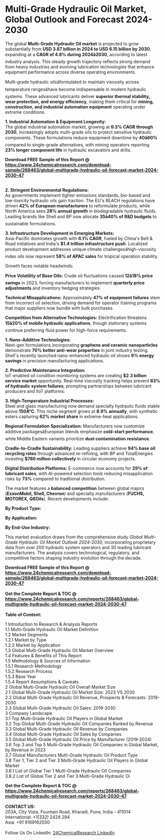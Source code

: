 <h1>Multi-Grade Hydraulic Oil Market, Global Outlook and Forecast 2024-2030</h1><p>The global <strong>Multi-Grade Hydraulic Oil market</strong> is projected to grow substantially from <strong>USD 3.87 billion in 2024 to USD 6.15 billion by 2030</strong>, expanding at a <strong>CAGR of 4.8% during 2024â2030</strong>, according to latest industry analysis. This steady growth trajectory reflects strong demand from heavy industries and evolving lubrication technologies that enhance equipment performance across diverse operating environments.</p><p>Multi-grade hydraulic oilsâformulated to maintain viscosity across temperature rangesâhave become indispensable in modern hydraulic systems. These advanced lubricants deliver <strong>superior thermal stability, wear protection, and energy efficiency</strong>, making them critical for <strong>mining, construction, and industrial automation equipment</strong> operating under extreme conditions.</p><p><strong>1. Industrial Automation &amp; Equipment Longevity:</strong><br>
The global industrial automation market, growing at <strong>9.3% CAGR through 2030</strong>, increasingly adopts multi-grade oils to protect sensitive hydraulic components. These formulations reduce equipment downtime by <strong>40â60%</strong> compared to single-grade alternatives, with mining operators reporting <strong>23% longer component life</strong> in hydraulic excavators and drills.</p><div><b>Download FREE Sample of this Report @ 
            <a href="https://www.24chemicalresearch.com/download-sample/268463/global-multigrade-hydraulic-oil-forecast-market-2024-2030-47">
            https://www.24chemicalresearch.com/download-sample/268463/global-multigrade-hydraulic-oil-forecast-market-2024-2030-47</a></b></div><br><p><strong>2. Stringent Environmental Regulations:</strong><br>
As governments implement tighter emissions standards, bio-based and low-toxicity hydraulic oils gain traction. The EU's REACH regulations have driven <strong>42% of European manufacturers</strong> to reformulate products, while North America sees <strong>28% annual growth</strong> in biodegradable hydraulic fluids. Leading brands like Shell and BP now allocate <strong>35â40% of R&amp;D budgets</strong> to sustainable formulations.</p><p><strong>3. Infrastructure Development in Emerging Markets:</strong><br>
Asia-Pacific dominates growth with <strong>6.1% CAGR</strong>, fueled by China's Belt &amp; Road initiatives and India's <strong>$1.4 trillion infrastructure push</strong>. Localized product development addresses unique climate challengesâhigh-viscosity index oils now represent <strong>58% of APAC sales</strong> for tropical operation stability.</p><p>

</p><p>Growth faces notable headwinds:</p><p><strong>Price Volatility of Base Oils:</strong> Crude oil fluctuations caused <strong>12â18% price swings</strong> in 2023, forcing manufacturers to implement <strong>quarterly price adjustments</strong> and inventory hedging strategies.</p><p><strong>Technical Misapplications:</strong> Approximately <strong>47% of equipment failures</strong> stem from incorrect oil selection, driving demand for operator training programs that major suppliers now bundle with bulk purchases.</p><p><strong>Competition from Alternative Technologies:</strong> Electrification threatens <strong>15â20% of mobile hydraulic applications</strong>, though stationary systems continue preferring fluid power for high-force requirements.</p><p><strong>1. Nano-Additive Technologies:</strong><br>
Next-gen formulations incorporating <strong>graphene and ceramic nanoparticles</strong> demonstrate <strong>70% better anti-wear properties</strong> in joint industry testing. Shell's recently launched nano-enhanced hydraulic oil shows <strong>9% energy savings</strong> in precision manufacturing applications.</p><p><strong>2. Predictive Maintenance Integration:</strong><br>
IoT-enabled oil condition monitoring systems are creating <strong>$2.3 billion service market</strong> opportunity. Real-time viscosity tracking helps prevent <strong>83% of hydraulic system failures</strong>, prompting partnerships between lubricant producers and IIoT platforms.</p><p><strong>3. High-Temperature Industrial Processes:</strong><br>
Steel and glass manufacturing now demand specialty hydraulic fluids stable above <strong>150Â°C</strong>. This niche segment grows at <strong>8.9% annually</strong>, with synthetic esters capturing <strong>62% market share</strong> in extreme-heat applications.</p><p><strong>Regional Formulation Specialization:</strong> Manufacturers now customize additive packagesâEuropean blends emphasize <strong>cold-start performance</strong>, while Middle Eastern variants prioritize <strong>dust contamination resistance</strong>.</p><p><strong>Cradle-to-Cradle Sustainability:</strong> Leading suppliers achieve <strong>94% base oil recycling rates</strong> through advanced re-refining, with BP and TotalEnergies investing <strong>$780 million collectively</strong> in circular economy projects.</p><p><strong>Digital Distribution Platforms:</strong> E-commerce now accounts for <strong>29% of lubricant sales</strong>, with AI-powered selection tools reducing misapplication risks by <strong>73%</strong> compared to traditional distribution.</p><p>The market features a <strong>balanced competition</strong> between global majors (<strong>ExxonMobil, Shell, Chevron</strong>) and specialty manufacturers (<strong>FUCHS, MOTOREX, Q8Oils</strong>). Recent developments include:</p><p><strong>By Product Type:</strong></p><p><strong>By Application:</strong></p><p><strong>By End-Use Industry:</strong></p><p>This market evaluation draws from the comprehensive study <em>Global Multi-Grade Hydraulic Oil Market Outlook 2024-2030</em>, incorporating proprietary data from over 200 hydraulic system operators and 30 leading lubricant manufacturers. The analysis covers technological, regulatory, and competitive factors shaping industry evolution through the decade.</p><div><b>Download FREE Sample of this Report @ 
            <a href="https://www.24chemicalresearch.com/download-sample/268463/global-multigrade-hydraulic-oil-forecast-market-2024-2030-47">
            https://www.24chemicalresearch.com/download-sample/268463/global-multigrade-hydraulic-oil-forecast-market-2024-2030-47</a></b></div><br><div><b>Get the Complete Report & TOC @ 
            <a href="https://www.24chemicalresearch.com/reports/268463/global-multigrade-hydraulic-oil-forecast-market-2024-2030-47">
            https://www.24chemicalresearch.com/reports/268463/global-multigrade-hydraulic-oil-forecast-market-2024-2030-47</a></b></div><br>
            <b>Table of Content:</b><p>1 Introduction to Research & Analysis Reports<br />
    1.1 Multi-Grade Hydraulic Oil Market Definition<br />
    1.2 Market Segments<br />
        1.2.1 Market by Type<br />
        1.2.2 Market by Application<br />
    1.3 Global Multi-Grade Hydraulic Oil Market Overview<br />
    1.4 Features & Benefits of This Report<br />
    1.5 Methodology & Sources of Information<br />
        1.5.1 Research Methodology<br />
        1.5.2 Research Process<br />
        1.5.3 Base Year<br />
        1.5.4 Report Assumptions & Caveats<br />
2 Global Multi-Grade Hydraulic Oil Overall Market Size<br />
    2.1 Global Multi-Grade Hydraulic Oil Market Size: 2023 VS 2030<br />
    2.2 Global Multi-Grade Hydraulic Oil Revenue, Prospects & Forecasts: 2019-2030<br />
    2.3 Global Multi-Grade Hydraulic Oil Sales: 2019-2030<br />
3 Company Landscape<br />
    3.1 Top Multi-Grade Hydraulic Oil Players in Global Market<br />
    3.2 Top Global Multi-Grade Hydraulic Oil Companies Ranked by Revenue<br />
    3.3 Global Multi-Grade Hydraulic Oil Revenue by Companies<br />
    3.4 Global Multi-Grade Hydraulic Oil Sales by Companies<br />
    3.5 Global Multi-Grade Hydraulic Oil Price by Manufacturer (2019-2024)<br />
    3.6 Top 3 and Top 5 Multi-Grade Hydraulic Oil Companies in Global Market, by Revenue in 2023<br />
    3.7 Global Manufacturers Multi-Grade Hydraulic Oil Product Type<br />
    3.8 Tier 1, Tier 2 and Tier 3 Multi-Grade Hydraulic Oil Players in Global Market<br />
        3.8.1 List of Global Tier 1 Multi-Grade Hydraulic Oil Companies<br />
        3.8.2 List of Global Tier 2 and Tier 3 Multi-Grade Hydraulic Oi</p><div><b>Get the Complete Report & TOC @ 
            <a href="https://www.24chemicalresearch.com/reports/268463/global-multigrade-hydraulic-oil-forecast-market-2024-2030-47">
            https://www.24chemicalresearch.com/reports/268463/global-multigrade-hydraulic-oil-forecast-market-2024-2030-47</a></b></div><br><b>CONTACT US:</b><br>
            203A, City Vista, Fountain Road, Kharadi, Pune, India - 411014<br>
            International: +1(332) 2424 294<br>
            Asia: +91 9169162030 <br><br>
            Follow Us On LinkedIn: <a href="https://www.linkedin.com/company/24chemicalresearch/">24ChemicalResearch LinkedIn</a>